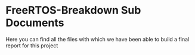 # FreeRTOS-Breakdown Sub Documents
Here you can find all the files with which we have been able to build a final report for this project
